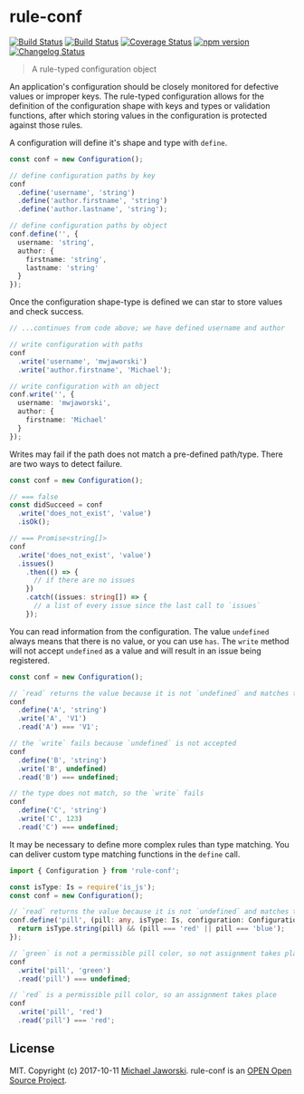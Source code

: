 # rule-conf

[![Build Status](https://img.shields.io/badge/rule--conf-available-green.svg)](https://www.npmjs.com/package/rule-conf)
[![Build Status](https://travis-ci.org/mwjaworski/rule-conf.svg?branch=docs-and-testing)](https://travis-ci.org/mwjaworski/rule-conf)
[![Coverage Status](https://coveralls.io/repos/github/mwjaworski/rule-conf/badge.svg?branch=master)](https://coveralls.io/github/mwjaworski/rule-conf?branch=master)
[![npm version](https://badge.fury.io/js/rule-conf.svg)](https://badge.fury.io/js/rule-conf)
[![Changelog Status](https://changelogs.md/img/changelog-check-green.svg)](https://changelogs.md/github/mwjaworski/rule-conf/)

> A rule-typed configuration object

An application's configuration should be closely monitored for defective values or improper keys. The rule-typed configuration allows for the definition of the configuration shape with keys and types or validation functions, after which storing values in the configuration is protected against those rules.

A configuration will define it's shape and type with `define`.

```typescript
const conf = new Configuration();

// define configuration paths by key
conf
  .define('username', 'string')
  .define('author.firstname', 'string')
  .define('author.lastname', 'string');

// define configuration paths by object
conf.define('', {
  username: 'string',
  author: {
    firstname: 'string',
    lastname: 'string'
  }
});
```

Once the configuration shape-type is defined we can star to store values and check success.

```typescript
// ...continues from code above; we have defined username and author

// write configuration with paths
conf
  .write('username', 'mwjaworski')
  .write('author.firstname', 'Michael');

// write configuration with an object
conf.write('', {
  username: 'mwjaworski',
  author: {
    firstname: 'Michael'
  }
});
```

Writes may fail if the path does not match a pre-defined path/type. There are two ways to detect failure.

```typescript
const conf = new Configuration();

// === false
const didSucceed = conf
  .write('does_not_exist', 'value')
  .isOk();

// === Promise<string[]>
conf
  .write('does_not_exist', 'value')
  .issues()
    .then(() => {
      // if there are no issues
    })
    .catch((issues: string[]) => {
      // a list of every issue since the last call to `issues`
    });
```

You can read information from the configuration. The value `undefined` always means that there is no value, or you can use `has`. The `write` method will not accept `undefined` as a value and will result in an issue being registered.

```typescript
const conf = new Configuration();

// `read` returns the value because it is not `undefined` and matches the type
conf
  .define('A', 'string')
  .write('A', 'V1')
  .read('A') === 'V1';

// the `write` fails because `undefined` is not accepted
conf
  .define('B', 'string')
  .write('B', undefined)
  .read('B') === undefined;

// the type does not match, so the `write` fails
conf
  .define('C', 'string')
  .write('C', 123)
  .read('C') === undefined;
```

It may be necessary to define more complex rules than type matching. You can deliver custom type matching functions in the `define` call.

```typescript
import { Configuration } from 'rule-conf';

const isType: Is = require('is_js');
const conf = new Configuration();

// `read` returns the value because it is not `undefined` and matches the type
conf.define('pill', (pill: any, isType: Is, configuration: Configuration) => {
  return isType.string(pill) && (pill === 'red' || pill === 'blue');
});

// `green` is not a permissible pill color, so not assignment takes place
conf
  .write('pill', 'green')
  .read('pill') === undefined;

// `red` is a permissible pill color, so an assignment takes place
conf
  .write('pill', 'red')
  .read('pill') === 'red';
```

## License

MIT. Copyright (c) 2017-10-11 [Michael Jaworski](https://github.com/mwjaworski).
rule-conf is an [OPEN Open Source Project](http://openopensource.org/).
